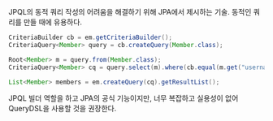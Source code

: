 JPQL의 동적 쿼리 작성의 어려움을 해결하기 위해 JPA에서 제시하는 기술. 동적인 쿼리를 만들 때에 유용하다.

```java
CriteriaBuilder cb = em.getCriteriaBuilder();
CriteriaQuery<Member> query = cb.createQuery(Member.class);

Root<Member> m = query.from(Member.class);
CriteriaQuery<Member> cq = query.select(m).where(cb.equal(m.get("username"), "kim"));

List<Member> members = em.createQuery(cq).getResultList();
```

JPQL 빌더 역할을 하고 JPA의 공식 기능이지만, 너무 복잡하고 실용성이 없어 QueryDSL을 사용할 것을 권장한다.


